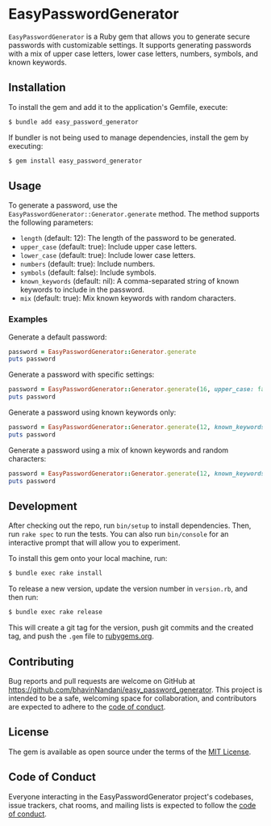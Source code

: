 # EasyPasswordGenerator

`EasyPasswordGenerator` is a Ruby gem that allows you to generate secure passwords with customizable settings. It supports generating passwords with a mix of upper case letters, lower case letters, numbers, symbols, and known keywords.

## Installation

To install the gem and add it to the application's Gemfile, execute:

```sh
$ bundle add easy_password_generator
```

If bundler is not being used to manage dependencies, install the gem by executing:

```sh
$ gem install easy_password_generator
```

## Usage

To generate a password, use the `EasyPasswordGenerator::Generator.generate` method. The method supports the following parameters:

- `length` (default: 12): The length of the password to be generated.
- `upper_case` (default: true): Include upper case letters.
- `lower_case` (default: true): Include lower case letters.
- `numbers` (default: true): Include numbers.
- `symbols` (default: false): Include symbols.
- `known_keywords` (default: nil): A comma-separated string of known keywords to include in the password.
- `mix` (default: true): Mix known keywords with random characters.

### Examples

Generate a default password:

```ruby
password = EasyPasswordGenerator::Generator.generate
puts password
```

Generate a password with specific settings:

```ruby
password = EasyPasswordGenerator::Generator.generate(16, upper_case: false, symbols: true)
puts password
```

Generate a password using known keywords only:

```ruby
password = EasyPasswordGenerator::Generator.generate(12, known_keywords: "dog,cat,fish", mix: false)
puts password
```

Generate a password using a mix of known keywords and random characters:

```ruby
password = EasyPasswordGenerator::Generator.generate(12, known_keywords: "dog,cat,fish", mix: true)
puts password
```

## Development

After checking out the repo, run `bin/setup` to install dependencies. Then, run `rake spec` to run the tests. You can also run `bin/console` for an interactive prompt that will allow you to experiment.

To install this gem onto your local machine, run:

```sh
$ bundle exec rake install
```

To release a new version, update the version number in `version.rb`, and then run:

```sh
$ bundle exec rake release
```

This will create a git tag for the version, push git commits and the created tag, and push the `.gem` file to [rubygems.org](https://rubygems.org).

## Contributing

Bug reports and pull requests are welcome on GitHub at https://github.com/bhavinNandani/easy_password_generator. This project is intended to be a safe, welcoming space for collaboration, and contributors are expected to adhere to the [code of conduct](https://github.com/[USERNAME]/easy_password_generator/blob/main/CODE_OF_CONDUCT.md).

## License

The gem is available as open source under the terms of the [MIT License](https://opensource.org/licenses/MIT).

## Code of Conduct

Everyone interacting in the EasyPasswordGenerator project's codebases, issue trackers, chat rooms, and mailing lists is expected to follow the [code of conduct](https://github.com/[USERNAME]/easy_password_generator/blob/main/CODE_OF_CONDUCT.md).
